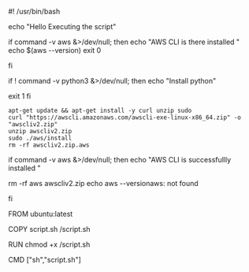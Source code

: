#! /usr/bin/bash 

echo  "Hello Executing the script" 

if command -v aws &>/dev/null; then
   echo "AWS CLI is there installed "
   echo $(aws --version)
   exit 0

fi 

if ! command -v python3 &>/dev/null; then 
   echo "Install python"
   
   exit 1
fi

    apt-get update && apt-get install -y curl unzip sudo
    curl "https://awscli.amazonaws.com/awscli-exe-linux-x86_64.zip" -o "awscliv2.zip"
    unzip awscliv2.zip
    sudo ./aws/install
    rm -rf awscliv2.zip.aws
    

if command -v aws &>/dev/null; then
   echo "AWS CLI is successfullly installed "

   rm -rf aws awscliv2.zip
   echo aws --versionaws: not found

fi



FROM ubuntu:latest

COPY script.sh /script.sh

RUN chmod +x /script.sh

CMD ["sh","script.sh"]
